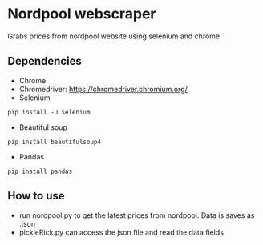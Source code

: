 # Nordpool webscraper
Grabs prices from nordpool website using selenium and chrome

## Dependencies
* Chrome
* Chromedriver: https://chromedriver.chromium.org/
* Selenium
````
pip install -U selenium
````
* Beautiful soup
````
pip install beautifulsoup4
````
* Pandas
````
pip install pandas
````

## How to use
* run nordpool.py to get the latest prices from nordpool. Data is saves as .json
* pickleRick.py can access the json file and read the data fields